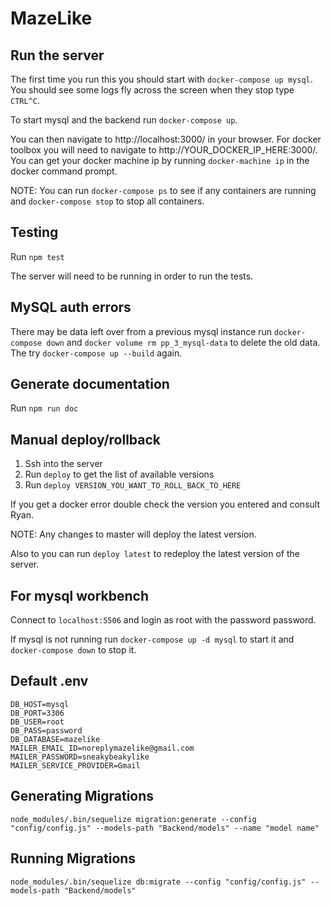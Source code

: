 # MazeLike

## Run the server

The first time you run this you should start with `docker-compose up mysql`.  You should see some logs fly across the screen when they stop type `CTRL^C`.

To start mysql and the backend run `docker-compose up`.

You can then navigate to http://localhost:3000/ in your browser.  For docker toolbox you will need to navigate to http://YOUR_DOCKER_IP_HERE:3000/.  You can get your docker machine ip by running `docker-machine ip` in the docker command prompt.

NOTE: You can run `docker-compose ps` to see if any containers are running and `docker-compose stop` to stop all containers.

## Testing

Run `npm test`

The server will need to be running in order to run the tests.

## MySQL auth errors

There may be data left over from a previous mysql instance run `docker-compose down` and `docker volume rm pp_3_mysql-data` to delete the old data. The try `docker-compose up --build` again.

## Generate documentation

Run `npm run doc`

## Manual deploy/rollback

1. Ssh into the server
2. Run `deploy` to get the list of available versions
3. Run `deploy VERSION_YOU_WANT_TO_ROLL_BACK_TO_HERE`

If you get a docker error double check the version you entered and consult Ryan.

NOTE: Any changes to master will deploy the latest version.

Also to you can run `deploy latest` to redeploy the latest version of the server.

## For mysql workbench

Connect to `localhost:5506` and login as root with the password password.

If mysql is not running run `docker-compose up -d mysql` to start it and `docker-compose down` to stop it.

## Default .env
```
DB_HOST=mysql
DB_PORT=3306
DB_USER=root
DB_PASS=password
DB_DATABASE=mazelike
MAILER_EMAIL_ID=noreplymazelike@gmail.com
MAILER_PASSWORD=sneakybeakylike
MAILER_SERVICE_PROVIDER=Gmail
```

## Generating Migrations
`node_modules/.bin/sequelize migration:generate --config "config/config.js" --models-path "Backend/models" --name "model name"`

## Running Migrations
`node_modules/.bin/sequelize db:migrate --config "config/config.js" --models-path "Backend/models"`
